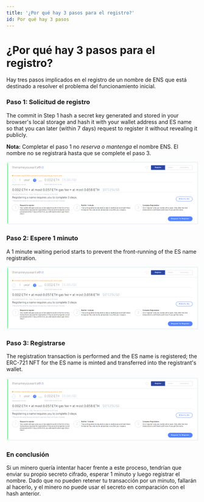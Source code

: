 ```yaml
---
title: '¿Por qué hay 3 pasos para el registro?'
id: Por qué hay 3 pasos
---
```


# ¿Por qué hay 3 pasos para el registro?

Hay tres pasos implicados en el registro de un nombre de ENS que está destinado a resolver el problema del funcionamiento inicial.

### Paso 1: Solicitud de registro

The commit in Step 1 hash a secret key generated and stored in your browser's local storage and hash it with your wallet address and ES name so that you can later (within 7 days) request to register it without revealing it publicly.


**Nota:** Completar el paso 1 no _reserva o mantenga_ el nombre ENS. El nombre no se registrará hasta que se complete el paso 3.

![Paso 1. Solicitud de registro.](./img/registration-1.png "Paso 1. Solicitud de registro.")

### Paso 2: Espere 1 minuto

A 1 minute waiting period starts to prevent the front-running of the ES name registration.

![Paso 2. Espere un minuto.](./img/registration-1.png "Paso 2. Espere un minuto.")

### Paso 3: Registrarse

The registration transaction is performed and the ES name is registered; the ERC-721 NFT for the ES name is minted and transferred into the registrant's wallet.


![Paso 3. Registro.](./img/registration-1.png "Paso 3. Registro.")
### En conclusión

Si un minero quería intentar hacer frente a este proceso, tendrían que enviar su propio secreto cifrado, esperar 1 minuto y luego registrar el nombre. Dado que no pueden retener tu transacción por un minuto, fallarán al hacerlo, y el minero no puede usar el secreto en comparación con el hash anterior.
